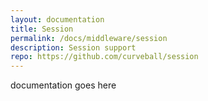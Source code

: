 ```yaml
---
layout: documentation
title: Session
permalink: /docs/middleware/session
description: Session support
repo: https://github.com/curveball/session
---
```


documentation goes here